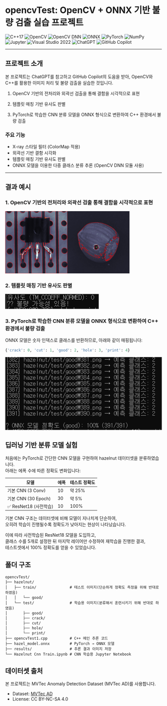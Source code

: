 # opencvTest: OpenCV + ONNX 기반 불량 검출 실습 프로젝트

![C++17](https://img.shields.io/badge/C%2B%2B-17-blue?logo=cplusplus)
![OpenCV](https://img.shields.io/badge/OpenCV-4.x-blue?logo=opencv)
![OpenCV DNN](https://img.shields.io/badge/OpenCV-DNN_Module-green?logo=opencv)
![ONNX](https://img.shields.io/badge/ONNX-ready-lightblue?logo=onnx)
![PyTorch](https://img.shields.io/badge/PyTorch-1.13+-ee4c2c?logo=pytorch)
![NumPy](https://img.shields.io/badge/Library-NumPy-013243?logo=numpy)
![Jupyter](https://img.shields.io/badge/Tool-Jupyter-F37626?logo=jupyter)
![Visual Studio 2022](https://img.shields.io/badge/IDE-Visual%20Studio%202022-blueviolet?logo=visualstudio)
![ChatGPT](https://img.shields.io/badge/AI-ChatGPT-10a37f?logo=openai&logoColor=white)
![GitHub Copilot](https://img.shields.io/badge/AI-GitHub_Copilot-blue?logo=github&logoColor=white)

---

## 프로젝트 소개

본 프로젝트는 ChatGPT를 참고하고 GitHub Copilot의 도움을 받아, OpenCV와 C++를 활용한 이미지 처리 및 불량 검출을 실습한 것입니다.

 1. OpenCV 기반의 전처리와 외곽선 검출을 통해 결함을 시각적으로 표현 
 
 2. 템플릿 매칭 기반 유사도 판별
 
 3. PyTorch로 학습한 CNN 분류 모델을 ONNX 형식으로 변환하여 C++ 환경에서 불량 검출

### 주요 기능
- X-ray 스타일 필터 (ColorMap 적용)
- 외곽선 기반 결함 시각화
- 템플릿 매칭 기반 유사도 판별
- ONNX 모델을 이용한 다중 클래스 분류 추론 (OpenCV DNN 모듈 사용)

---

## 결과 예시
### 1. OpenCV 기반의 전처리와 외곽선 검출 통해 결함을 시각적으로 표현 

<img src="./oepncvTest/refimg/result_good_001.png" alt="외곽선" width="200"/><img src="./oepncvTest/refimg/result_hole_003.png" alt="불량검출" width="200"/>

### 2. 템플릿 매칭 기반 유사도 판별

![기준 이미지](./oepncvTest/refimg/2025-04-24%20122121.jpg)

### 3. PyTorch로 학습한 CNN 분류 모델을 ONNX 형식으로 변환하여 C++ 환경에서 불량 검출

ONNX 모델은 숫자 인덱스로 클래스를 반환하므로, 아래와 같이 매핑됩니다:
```python
{'crack': 0, 'cut': 1, 'good': 2, 'hole': 3, 'print': 4}
```
![기준 이미지](./oepncvTest/refimg/2025-04-24%20122407.jpg)

## 딥러닝 기반 분류 모델 실험

처음에는 PyTorch로 간단한 CNN 모델을 구현하여 hazelnut 데이터셋을 분류하였습니다.  
아래는 에폭 수에 따른 정확도 변화입니다:

| 모델 | 에폭 | 테스트 정확도 |
|------|------|----------------|
| 기본 CNN (3 Conv) | 10 | 약 25% |
| 기본 CNN (30 Epoch) | 30 | 약 5% |
| ✅ ResNet18 (사전학습) | 10 | 100% |

기본 CNN 구조는 데이터셋에 비해 모델이 지나치게 단순하여,  
오히려 학습이 진행될수록 정확도가 낮아지는 현상이 나타났습니다.

이에 따라 사전학습된 ResNet18 모델을 도입하고,  
클래스 수를 5개로 설정한 뒤 마지막 레이어만 수정하여 재학습을 진행한 결과,  
테스트셋에서 100% 정확도를 얻을 수 있었습니다.

## 폴더 구조

```text
opencvTest/
├── hazelnut/
│   ├── train/               # 테스트 이미지(단순하게 정확도 측정을 위해 반대로 하였음)
│   │   └── good/            
│   └── test/                # 학습용 이미지(분류해서 훈련시키기 위해 반대로 하였음)
│       ├── good/
│       ├── crack/
│       ├── cut/
│       ├── hole/
│       └── print/
├── opencvTest1.cpp          # C++ 메인 추론 코드
├── hazel_model.onnx         # PyTorch → ONNX 모델
├── results/                 # 추론 결과 이미지 저장
└── Hazelnut Cnn Train.ipynb # CNN 학습용 Jupyter Notebook
```

## 데이터셋 출처

본 프로젝트는 MVTec Anomaly Detection Dataset (MVTec AD)를 사용합니다.

- Dataset: [MVTec AD](https://www.mvtec.com/company/research/datasets/mvtec-ad)
- License: CC BY-NC-SA 4.0




